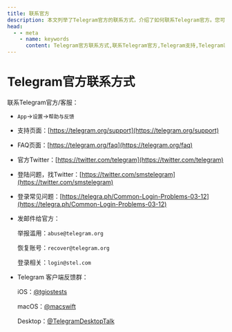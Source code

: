 ```yaml
---
title: 联系官方
description: 本文列举了Telegram官方的联系方式，介绍了如何联系Telegram官方。您可以在这里找到Tele发官方的各种联系方式。访问TGwiki - Telegram知识库，了解更多Telegram使用技巧。
head:
  - - meta
    - name: keywords
      content: Telegram官方联系方式,联系Telegram官方,Telegram支持,Telegram客服,TG官方联系方式,联系TG官方,TG支持,TG客服,电报官方联系方式,联系电报官方,电报支持,电报客服,TGwiki,Telegram知识库
---
```


# Telegram官方联系方式

联系Telegram官方/客服：

- `App`->`设置`->`帮助与反馈`
- 支持页面：[https://telegram.org/support](https://telegram.org/support)

- FAQ页面：[https://telegram.org/faq](https://telegram.org/faq)

- 官方Twitter：[https://twitter.com/telegram](https://twitter.com/telegram)

- 登陆问题，找Twitter：[https://twitter.com/smstelegram](https://twitter.com/smstelegram)

- 登录常见问题：[https://telegra.ph/Common-Login-Problems-03-12](https://telegra.ph/Common-Login-Problems-03-12)

- 发邮件给官方：

    举报滥用：`abuse@telegram.org`

    恢复账号：`recover@telegram.org`

    登录相关：`login@stel.com`

- Telegram 客户端反馈群：
  
    iOS：[@tgiostests](https://t.me/tgiostests)
    
    macOS：[@macswift](https://t.me/macswift)
    
    Desktop：[@TelegramDesktopTalk](https://t.me/TelegramDesktopTalk)
